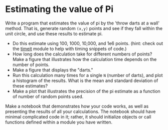 # Estimating the value of Pi

Write a program that estimates the value of pi by the 'throw darts at a wall' method.  That is, generate random `(x,y)` points and see if they fall within the unit circle, and use these results to estimate pi.  

* Do this estimate using 100, 1000, 10,000, and 1e6 points.  (hint: check out the [timeit](https://docs.python.org/2/library/timeit.html) module to help with timing snippets of code.)
* How long does the calculation take for different numbers of points?  Make a figure that illustrates how the calculation time depends on the number of points.
* Make a figure that displays the "darts."
* Run this calculation many times for a single `N` (number of darts), and plot a histogram of the results.  What is the mean and standard deviation of these estimates?
* Make a plot that illustrates the precision of the pi estimate as a function of number of random points used.

Make a notebook that demonstrates how your code works, as well as presenting the results of all your calculations.  The notebook should have minimal complicated code in it; rather, it should initialize objects or call functions defined within a module you have written.

